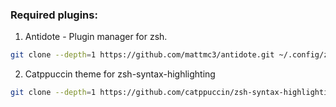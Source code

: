 ### Required plugins:
1. Antidote - Plugin manager for zsh.

```zsh
git clone --depth=1 https://github.com/mattmc3/antidote.git ~/.config/zsh
```

2. Catppuccin theme for zsh-syntax-highlighting

```zsh
git clone --depth=1 https://github.com/catppuccin/zsh-syntax-highlighting.git ~/.config/zsh
```
